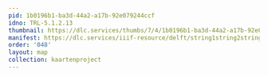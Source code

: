```yaml
---
pid: 1b0196b1-ba3d-44a2-a17b-92e079244ccf
idno: TRL-5.1.2.13
thumbnail: https://dlc.services/thumbs/7/4/1b0196b1-ba3d-44a2-a17b-92e079244ccf/full/400,339/0/default.jpg
manifest: https://dlc.services/iiif-resource/delft/string1string2string3/kaartenproject-2007/TRL-5.1.2.13
order: '048'
layout: map
collection: kaartenproject
---
```

